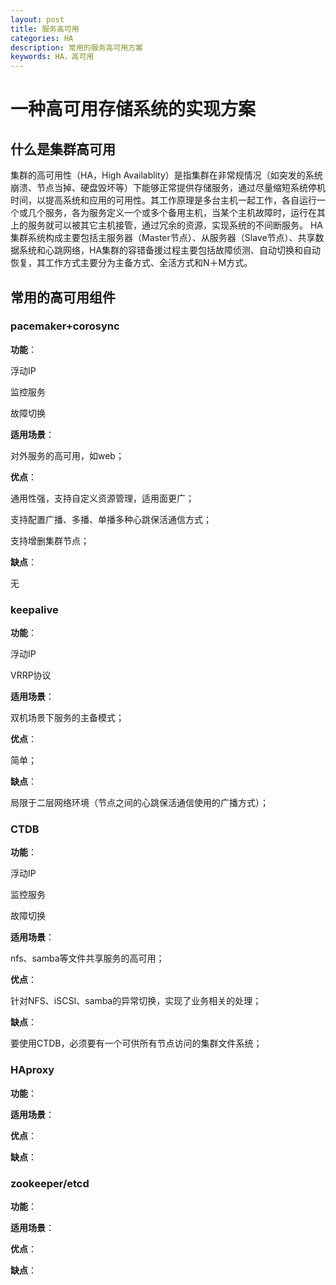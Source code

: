 ```yaml
---
layout: post
title: 服务高可用
categories: HA
description: 常用的服务高可用方案
keywords: HA，高可用
---
```



# 一种高可用存储系统的实现方案

## 什么是集群高可用

集群的高可用性（HA，High Availablity）是指集群在非常规情况（如突发的系统崩溃、节点当掉、硬盘毁坏等）下能够正常提供存储服务，通过尽量缩短系统停机时间，以提高系统和应用的可用性。其工作原理是多台主机一起工作，各自运行一个或几个服务，各为服务定义一个或多个备用主机，当某个主机故障时，运行在其上的服务就可以被其它主机接管，通过冗余的资源，实现系统的不间断服务。
HA集群系统构成主要包括主服务器（Master节点）、从服务器（Slave节点）、共享数据系统和心跳网络，HA集群的容错备援过程主要包括故障侦测、自动切换和自动恢复，其工作方式主要分为主备方式、全活方式和N＋M方式。

## 常用的高可用组件

### pacemaker+corosync

**功能**：

浮动IP

监控服务

故障切换

**适用场景**：

对外服务的高可用，如web；

**优点**：

通用性强，支持自定义资源管理，适用面更广；

支持配置广播、多播、单播多种心跳保活通信方式；

支持增删集群节点；

**缺点**：

无

### keepalive

**功能**：

浮动IP

VRRP协议

**适用场景**：

双机场景下服务的主备模式；

**优点**：

简单；

**缺点**：

局限于二层网络环境（节点之间的心跳保活通信使用的广播方式）；

### CTDB

**功能**：

浮动IP

监控服务

故障切换

**适用场景**：

nfs、samba等文件共享服务的高可用；

**优点**：

针对NFS、iSCSI、samba的异常切换，实现了业务相关的处理；

**缺点**：

要使用CTDB，必须要有一个可供所有节点访问的集群文件系统；

### HAproxy

**功能**：

**适用场景**：

**优点**：

**缺点**：

### zookeeper/etcd

**功能**：

**适用场景**：

**优点**：

**缺点**：
